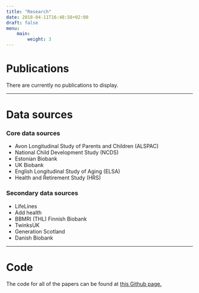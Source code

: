 ```yaml
---
title: "Research"
date: 2018-04-11T16:48:58+02:00
draft: false
menu:
    main:
        weight: 3
---
```

# Publications

There are currently no publications to display.

*** 

# Data sources

### Core data sources
* Avon Longitudinal Study of Parents and Children (ALSPAC)
* National Child Development Study (NCDS)
* Estonian Biobank
* UK Biobank
* English Longitudinal Study of Aging (ELSA)
* Health and Retirement Study (HRS)  
  

### Secondary data sources
* LifeLines
* Add health
* BBMRI (THL) Finnish Biobank
* TwinksUK
* Generation Scotland
* Danish Biobank

*** 

# Code

The code for all of the papers can be found at [this Github page.](http://github.com/geighei)
